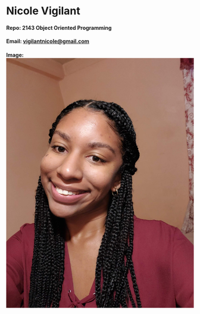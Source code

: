 # Nicole Vigilant
#### Repo: 2143 Object Oriented Programming
#### Email: vigilantnicole@gmail.com
#### Image:![Alt Txt](NicoleImage.jpg)

